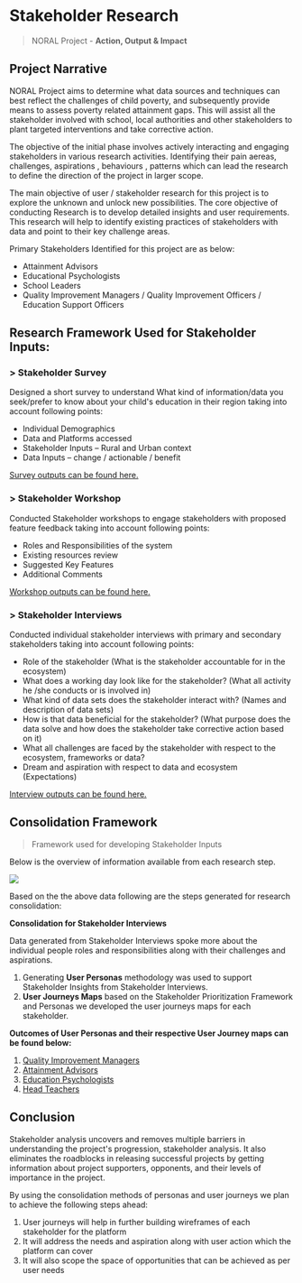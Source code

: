 # Stakeholder Research
> NORAL Project - **Action, Output & Impact**

## Project Narrative

NORAL Project aims to determine what data sources and techniques can best reflect the challenges of child poverty, and subsequently provide means to assess poverty related attainment gaps. This will assist all the stakeholder involved with school, local authorities and other stakeholders to plant targeted interventions and take corrective action.

The objective of the initial phase involves actively interacting and engaging stakeholders in various research activities. Identifying their pain aereas, challenges, aspirations , behaviours , patterns which can lead the research to define the direction of the project in larger scope.

The main objective of user / stakeholder research for this project is to explore the unknown and unlock new possibilities. The core objective of conducting Research is to develop detailed insights and user requirements. This research will help to identify existing practices of stakeholders with data and point to their key challenge areas.

Primary Stakeholders Identified for this project are as below:
-   Attainment Advisors
-   Educational Psychologists
-   School Leaders
-   Quality Improvement Managers / Quality Improvement Officers / Education Support Officers

## Research Framework Used for Stakeholder Inputs:

### > Stakeholder Survey

Designed a short survey to understand What kind of information/data you seek/prefer to know about your child's education in their region taking into account following points:

- Individual Demographics
- Data and Platforms accessed
- Stakeholder Inputs – Rural and Urban context
- Data Inputs – change / actionable / benefit

[Survey outputs can be found here.](01-stakeholder-survey/README.md)

### > Stakeholder Workshop    

Conducted Stakeholder workshops to engage stakeholders with proposed feature feedback taking into account following points:

- Roles and Responsibilities of the system
- Existing resources review
- Suggested Key Features
- Additional Comments

[Workshop outputs can be found here.](02-stakeholder-workshop/README.md)

### > Stakeholder Interviews
    
Conducted individual stakeholder interviews with primary and secondary stakeholders taking into account following points:

- Role of the stakeholder (What is the stakeholder accountable for in the ecosystem)
- What does a working day look like for the stakeholder? (What all activity he /she conducts or is involved in)
- What kind of data sets does the stakeholder interact with? (Names and description of data sets)
- How is that data beneficial for the stakeholder? (What purpose does the data solve and how does the stakeholder take corrective action based on it)
- What all challenges are faced by the stakeholder with respect to the ecosystem, frameworks or data?
- Dream and aspiration with respect to data and ecosystem (Expectations)

[Interview outputs can be found here.](https://github.com/The-Data-for-Children-Collaborative/noral-user-research/blob/main/research/03-stakeholder-interviews/README.md)

## Consolidation Framework
>  Framework used for developing Stakeholder Inputs

Below is the overview of information available from each research step.

![](https://lh4.googleusercontent.com/EQnu-53ekN_TWW42v_MjSEFJb9B60XHY41EWMkWTBSbas2mQPkSrhdusgqsrCdV4qnHji5foHQSrXE89rOJHP-uvaH8_wqmDHffEw8w624dadR1c_KGhLCbZF3GkbC_Nr8olkmM=s0)

Based on the the above data following are the steps generated for research consolidation:

**Consolidation for Stakeholder Interviews**

Data generated from Stakeholder Interviews spoke more about the individual people roles and responsibilities along with their challenges and aspirations.

1.  Generating **User Personas** methodology was used to support Stakeholder Insights from Stakeholder Interviews.
2.  **User Journeys Maps** based on the Stakeholder Prioritization Framework and Personas we developed the user journeys maps for each stakeholder.

**Outcomes of User Personas and their respective User Journey maps can be found below:** 

1.  [Quality Improvement Managers](personas-and-journeys/pdf/quality-improvement-managers.png)
2.  [Attainment Advisors](personas-and-journeys/pdf/attainment-dvisors.png)
3.  [Education Psychologists](personas-and-journeys/pdf/educational-psychologist.png)
4.  [Head Teachers](personas-and-journeys/pdf/head-teachers.png)

## Conclusion

Stakeholder analysis uncovers and removes multiple barriers in understanding the project's progression, stakeholder analysis. It also eliminates the roadblocks in releasing successful projects by getting information about project supporters, opponents, and their levels of importance in the project.

By using the consolidation methods of personas and user journeys we plan to achieve the following steps ahead:
1.  User journeys will help in further building wireframes of each stakeholder for the platform
2.  It will address the needs and aspiration along with user action which the platform can cover
3.  It will also scope the space of opportunities that can be achieved as per user needs
